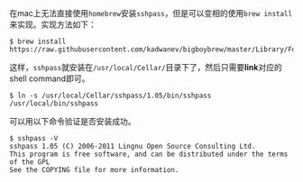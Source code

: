 在mac上无法直接使用`homebrew`安装`sshpass`，但是可以变相的使用`brew install`来实现。实现方法如下：

```shell
$ brew install https://raw.githubusercontent.com/kadwanev/bigboybrew/master/Library/Formula/sshpass.rb
```

这样，`sshpass`就安装在`/usr/local/Cellar/`目录下了，然后只需要**link**对应的shell command即可。

```shell
$ ln -s /usr/local/Cellar/sshpass/1.05/bin/sshpass /usr/local/bin/sshpass
```

可以用以下命令验证是否安装成功。

```shell
$ sshpass -V
sshpass 1.05 (C) 2006-2011 Lingnu Open Source Consulting Ltd.
This program is free software, and can be distributed under the terms of the GPL
See the COPYING file for more information.
```